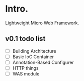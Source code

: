 # Intro.

Lightweight Micro Web Framework.

## v0.1 todo list

- [ ] Building Architecture
- [ ] Basic IoC Container
- [ ] Annotation-Based Configurer
- [ ] HTTP things
- [ ] WAS module